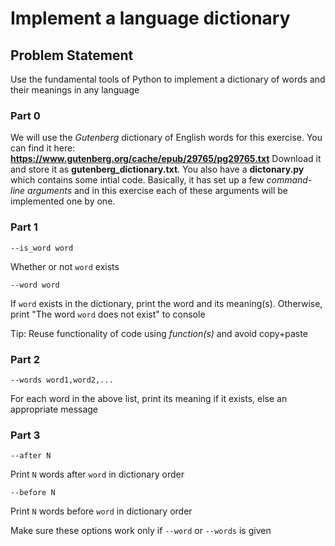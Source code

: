 # Implement a language dictionary

## Problem Statement

Use the fundamental tools of Python to implement a dictionary of words and their meanings in any language

### Part 0

We will use the *Gutenberg* dictionary of English words for this exercise. You can find it here: **https://www.gutenberg.org/cache/epub/29765/pg29765.txt**
Download it and store it as **gutenberg_dictionary.txt**.
You also have a **dictonary.py** which contains some intial code. Basically, it has set up a few *command-line arguments* and in this exercise each of these arguments will be implemented one by one.

### Part 1

`--is_word word`

Whether or not `word` exists

`--word word`

If `word` exists in the dictionary, print the word and its meaning(s).
Otherwise, print "The word `word` does not exist" to console

Tip: Reuse functionality of code using *function(s)* and avoid copy+paste

### Part 2

`--words word1,word2,...`

For each word in the above list, print its meaning if it exists, else an appropriate message

### Part 3

`--after N`

Print `N` words after `word` in dictionary order

`--before N`

Print `N` words before `word` in dictionary order

Make sure these options work only if `--word` or `--words` is given
